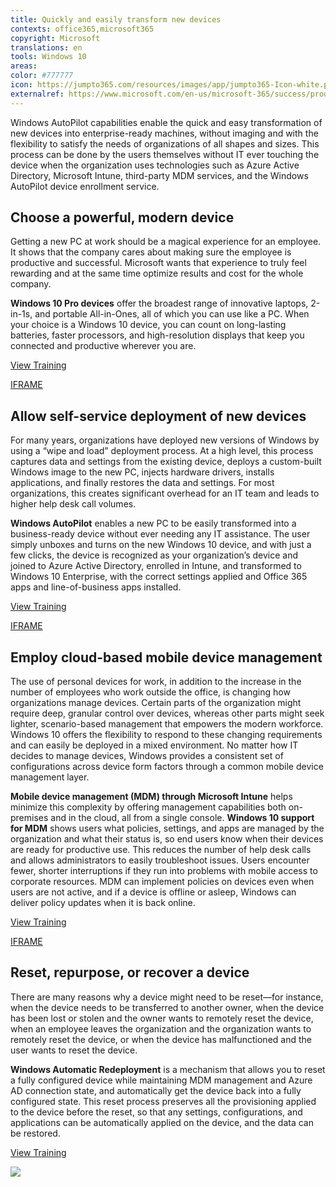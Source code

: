 ```yaml
---
title: Quickly and easily transform new devices
contexts: office365,microsoft365
copyright: Microsoft
translations: en
tools: Windows 10
areas: 
color: #777777
icon: https://jumpto365.com/resources/images/app/jumpto365-Icon-white.png
externalref: https://www.microsoft.com/en-us/microsoft-365/success/productivitylibrary/quickly-and-easily-transform-new-devices
---
```

Windows AutoPilot capabilities enable the quick and easy transformation of new devices into enterprise-ready machines, without imaging and with the flexibility to satisfy the needs of organizations of all shapes and sizes. This process can be done by the users themselves without IT ever touching the device when the organization uses technologies such as Azure Active Directory, Microsoft Intune, third-party MDM services, and the Windows AutoPilot device enrollment service.


## Choose a powerful, modern device

Getting a new PC at work should be a magical experience for an employee. It shows that the company cares about making sure the employee is productive and successful. Microsoft wants that experience to truly feel rewarding and at the same time optimize results and cost for the whole company.

**Windows 10 Pro devices** offer the broadest range of innovative laptops, 2-in-1s, and portable All-in-Ones, all of which you can use like a PC. When your choice is a Windows 10 device, you can count on long-lasting batteries, faster processors, and high-resolution displays that keep you connected and productive wherever you are.

[View Training](https://www.microsoft.com/en-us/windowsforbusiness/featured-devices)

[IFRAME](https://www.microsoft.com/en-us/videoplayer/embed/RE1UzSF)

## Allow self-service deployment of new devices

For many years, organizations have deployed new versions of Windows by using a “wipe and load” deployment process. At a high level, this process captures data and settings from the existing device, deploys a custom-built Windows image to the new PC, injects hardware drivers, installs applications, and finally restores the data and settings. For most organizations, this creates significant overhead for an IT team and leads to higher help desk call volumes.

**Windows AutoPilot** enables a new PC to be easily transformed into a business-ready device without ever needing any IT assistance. The user simply unboxes and turns on the new Windows 10 device, and with just a few clicks, the device is recognized as your organization’s device and joined to Azure Active Directory, enrolled in Intune, and transformed to Windows 10 Enterprise, with the correct settings applied and Office 365 apps and line-of-business apps installed.

[View Training](https://docs.microsoft.com/windows/deployment/windows-10-auto-pilot)

[IFRAME](https://www.microsoft.com/en-us/videoplayer/embed/RE1UKgu)

## Employ cloud-based mobile device management

The use of personal devices for work, in addition to the increase in the number of employees who work outside the office, is changing how organizations manage devices. Certain parts of the organization might require deep, granular control over devices, whereas other parts might seek lighter, scenario-based management that empowers the modern workforce. Windows 10 offers the flexibility to respond to these changing requirements and can easily be deployed in a mixed environment. No matter how IT decides to manage devices, Windows provides a consistent set of configurations across device form factors through a common mobile device management layer.

**Mobile device management (MDM) through Microsoft Intune** helps minimize this complexity by offering management capabilities both on-premises and in the cloud, all from a single console. **Windows 10 support for MDM** shows users what policies, settings, and apps are managed by the organization and what their status is, so end users know when their devices are ready for productive use. This reduces the number of help desk calls and allows administrators to easily troubleshoot issues. Users encounter fewer, shorter interruptions if they run into problems with mobile access to corporate resources. MDM can implement policies on devices even when users are not active, and if a device is offline or asleep, Windows can deliver policy updates when it is back online.

[View Training](https://docs.microsoft.com/windows/client-management/manage-windows-10-in-your-organization-modern-management)

[IFRAME](https://www.microsoft.com/en-us/videoplayer/embed/RE1UzRJ)

## Reset, repurpose, or recover a device

There are many reasons why a device might need to be reset—for instance, when the device needs to be transferred to another owner, when the device has been lost or stolen and the owner wants to remotely reset the device, when an employee leaves the organization and the organization wants to remotely reset the device, or when the device has malfunctioned and the user wants to reset the device.

**Windows Automatic Redeployment** is a mechanism that allows you to reset a fully configured device while maintaining MDM management and Azure AD connection state, and automatically get the device back into a fully configured state. This reset process preserves all the provisioning applied to the device before the reset, so that any settings, configurations, and applications can be automatically applied on the device, and the data can be restored.

[View Training](https://docs.microsoft.com/education/windows/windows-automatic-redeployment)

![](http://img-prod-cms-rt-microsoft-com.akamaized.net/cms/api/am/imageFileData/RE1Nz9C?ver=f8b6)

